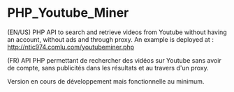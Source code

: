 # PHP_Youtube_Miner

(EN/US) PHP API to search and retrieve videos from Youtube without having an account, without ads and through proxy.
An example is deployed at :
http://ntic974.comlu.com/youtubeminer.php

(FR) API PHP permettant de rechercher des vidéos sur Youtube sans avoir de compte, sans publicités dans les résultats et au travers d'un proxy.

Version en cours de développement mais fonctionnelle au minimum.
